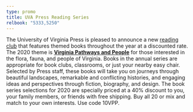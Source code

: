 ```yaml
---
type: promo
title: UVA Press Reading Series
relbook: "5333,5250"
---
```

The University of Virginia Press is pleased to announce a new [reading club](https://www.upress.virginia.edu/readingclub) that features themed books throughout the year at a discounted rate. The 2020 theme is **[Virginia Pathways and People](https://www.upress.virginia.edu/readingclub)** for those interested in the flora, fauna, and people of Virginia. Books in the annual series are appropriate for book clubs, classrooms, or just your nearby easy chair. Selected by Press staff, these books will take you on journeys through beautiful landscapes, remarkable and conflicting histories, and engaging ideas and perspectives through fiction, biography, and design. The book series selections for 2020 are specially priced at a 40% discount to you, your family members, or friends with free shipping. Buy all 20 or mix and match to your own interests. Use code 10VPP.
